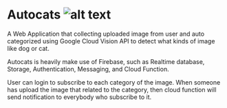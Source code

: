 # Autocats ![alt text](https://raw.githubusercontent.com/ripzery/pwahackathon2017/master/public/favicon.ico)
A Web Application that collecting uploaded image from user and auto categorized using Google Cloud Vision API to detect what kinds of image like dog or cat.

Autocats is heavily make use of Firebase, such as Realtime database, Storage, Authentication, Messaging, and Cloud Function.

User can login to subscribe to each category of the image. When someone has upload the image that related to the category, then cloud function will send notification to everybody who subscribe to it.